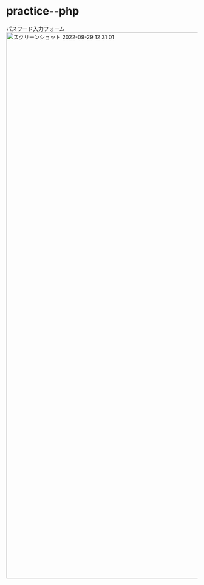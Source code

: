# practice--php

パスワード入力フォーム
<img width="1440" alt="スクリーンショット 2022-09-29 12 31 01" src="https://user-images.githubusercontent.com/112460501/192932489-9fd82363-af72-43ba-a01b-d9f5d87a0e84.png">
